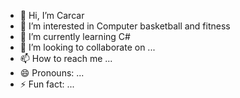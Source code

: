 - 👋 Hi, I’m Carcar
- 👀 I’m interested in Computer basketball and fitness
- 🌱 I’m currently learning C#
- 💞️ I’m looking to collaborate on ...
- 📫 How to reach me ...
- 😄 Pronouns: ...
- ⚡ Fun fact: ...

<!---
0612Carcar/0612Carcar is a ✨ special ✨ repository because its `README.md` (this file) appears on your GitHub profile.
You can click the Preview link to take a look at your changes.
--->
